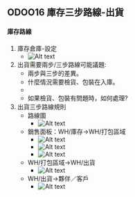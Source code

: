 ## ODOO16 庫存三步路線-出貨
#### 庫存路線
1. 庫存倉庫-設定
   + ![Alt text](https://github.com/ksharry/odoo-repository/blob/main/pic/A5111.png?raw=true)
2. 出貨需要兩步/三步路線可能議題:
   + 兩步與三步的差異。
   + 什麼情況需要檢貨、包裝在入庫。
   + 
   + 如果檢貨、包裝有問題時，如何處理?
3. 出貨三步路線規則
   + 路線圖
     + ![Alt text](https://github.com/ksharry/odoo-repository/blob/main/pic/A5113.png?raw=true)
   + 銷售面板：WH/庫存->WH/打包區域
     + ![Alt text](https://github.com/ksharry/odoo-repository/blob/main/pic/A51121.png?raw=true)
     + ![Alt text](https://github.com/ksharry/odoo-repository/blob/main/pic/A51122.png?raw=true)
     + ![Alt text](https://github.com/ksharry/odoo-repository/blob/main/pic/A51123.png?raw=true)
   + WH/打包區域->WH/出貨
     + ![Alt text](https://github.com/ksharry/odoo-repository/blob/main/pic/A51124.png?raw=true)
   + WH/出貨->夥伴／客戶
     + ![Alt text](https://github.com/ksharry/odoo-repository/blob/main/pic/A51125.png?raw=true)
